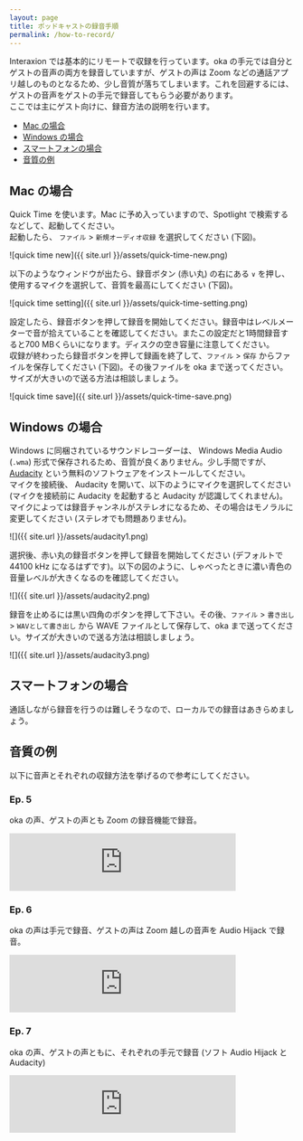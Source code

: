 ```yaml
---
layout: page
title: ポッドキャストの録音手順
permalink: /how-to-record/
---
```


Interaxion では基本的にリモートで収録を行っています。oka の手元では自分とゲストの音声の両方を録音していますが、ゲストの声は Zoom などの通話アプリ越しのものとなるため、少し音質が落ちてしまいます。これを回避するには、ゲストの音声をゲストの手元で録音してもらう必要があります。  
ここでは主にゲスト向けに、録音方法の説明を行います。

- [Mac の場合](#mac-の場合)
- [Windows の場合](#windows-の場合)
- [スマートフォンの場合](#スマートフォンの場合)
- [音質の例](#音質の例)

## Mac の場合

Quick Time を使います。Mac に予め入っていますので、Spotlight で検索するなどして、起動してください。  
起動したら、 `ファイル` > `新規オーディオ収録` を選択してください (下図)。

![quick time new]({{ site.url }}/assets/quick-time-new.png)

以下のようなウィンドウが出たら、録音ボタン (赤い丸) の右にある `∨` を押し、使用するマイクを選択して、音質を最高にしてください (下図)。

![quick time setting]({{ site.url }}/assets/quick-time-setting.png)

設定したら、録音ボタンを押して録音を開始してください。録音中はレベルメーターで音が拾えていることを確認してください。またこの設定だと1時間録音すると700 MBくらいになります。ディスクの空き容量に注意してください。  
収録が終わったら録音ボタンを押して録画を終了して、`ファイル` > `保存` からファイルを保存してください (下図)。その後ファイルを oka まで送ってください。サイズが大きいので送る方法は相談しましょう。

![quick time save]({{ site.url }}/assets/quick-time-save.png)

## Windows の場合

Windows に同梱されているサウンドレコーダーは、 Windows Media Audio (`.wma`) 形式で保存されるため、音質が良くありません。少し手間ですが、 [Audacity](https://www.audacityteam.org/) という無料のソフトウェアをインストールしてください。  
マイクを接続後、 Audacity を開いて、以下のようにマイクを選択してください (マイクを接続前に Audacity を起動すると Audacity が認識してくれません)。  
マイクによっては録音チャンネルがステレオになるため、その場合はモノラルに変更してください (ステレオでも問題ありません)。

![]({{ site.url }}/assets/audacity1.png)

選択後、赤い丸の録音ボタンを押して録音を開始してください (デフォルトで 44100 kHz になるはずです)。以下の図のように、しゃべったときに濃い青色の音量レベルが大きくなるのを確認してください。

![]({{ site.url }}/assets/audacity2.png)

録音を止めるには黒い四角のボタンを押して下さい。その後、`ファイル` > `書き出し` > `WAVとして書き出し` から WAVE ファイルとして保存して、oka まで送ってください。サイズが大きいので送る方法は相談しましょう。

![]({{ site.url }}/assets/audacity3.png)

## スマートフォンの場合

通話しながら録音を行うのは難しそうなので、ローカルでの録音はあきらめましょう。

## 音質の例

以下に音声とそれぞれの収録方法を挙げるので参考にしてください。

### Ep. 5

oka の声、ゲストの声とも Zoom の録音機能で録音。

<iframe src="https://anchor.fm/interaxion/embed/episodes/5-Sci-Fi-is-more-fun-with-physics-and-linguistics-efjbci" height="102px" width="400px" frameborder="0" scrolling="no"></iframe>

### Ep. 6

oka の声は手元で録音、ゲストの声は Zoom 越しの音声を Audio Hijack で録音。

<iframe src="https://anchor.fm/interaxion/embed/episodes/6-I-love-this-company-eh61b6" height="102px" width="400px" frameborder="0" scrolling="no"></iframe>

### Ep. 7

oka の声、ゲストの声ともに、それぞれの手元で録音 (ソフト Audio Hijack と Audacity)

<iframe src="https://anchor.fm/interaxion/embed/episodes/7-Improving-the-quality-of-podcast-life-ei758j" height="102px" width="400px" frameborder="0" scrolling="no"></iframe>
